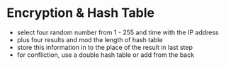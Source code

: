 # Encryption & Hash Table
* select four random number from 1 - 255 and time with the IP address
* plus four results and mod the length of hash table
* store this information in to the place of the result in last step
* for confliction, use a double hash table or add from the back
